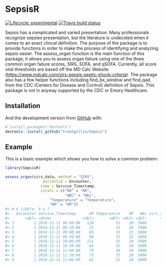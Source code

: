 
<!-- README.md is generated from README.Rmd. Please edit that file -->

# SepsisR

<!-- badges: start -->

[![Lifecycle:
experimental](https://img.shields.io/badge/lifecycle-experimental-orange.svg)](https://www.tidyverse.org/lifecycle/#experimental)
[![Travis build
status](https://travis-ci.org/trentgillin/Sepsis.svg?branch=master)](https://travis-ci.org/trentgillin/Sepsis)
<!-- badges: end -->

Sepsis has a complicated and varied presentation. Many professionals
recognize sepsies presentation, but the literature is undecided when it
comes to an exact clincal definition. The purpose of the package is to
provide functions in order to make the process of identifying and
analyzing sepsis easier. The assess\_organ function is the main function
of this package; it allows you to assess organ failure using one of the
three common organ failure scores, SIRS, SOFA, and qSOFA. Currently, all
score vital thresholds are based off the MD Calc Website
(<https://www.mdcalc.com/sirs-sepsis-septic-shock-criteria>). The
package also has a few helper functions including find\_bx\_window and
find\_qad, from the CDC (Centers for Disease and Control) definition of
Sepsis. This package is not in anyway supported by the CDC or Emory
Healthcare.

## Installation

And the development version from [GitHub](https://github.com/) with:

``` r
# install.packages("devtools")
devtools::install_github("trentgillin/Sepsis")
```

## Example

This is a basic example which shows you how to solve a common problem:

``` r
library(SepsisR)

assess_organ(sirs_data, method = "SIRS",
                 patientid = Encounter, 
                time = Service_Timestamp, 
                vitals = c("RR" = "RR", 
                           "WBC" = "Wbc", 
                    "Temperature" = "Temperature",
                    "HR" = "HR"))
#> # A tibble: 9 x 7
#>   Encounter Service_Timestamp      HR Temperature    RR   Wbc sirs_total
#>       <dbl> <dttm>              <dbl>       <dbl> <dbl> <dbl>      <dbl>
#> 1         1 2018-12-11 08:00:00   120          31    20  5000          3
#> 2         1 2018-12-11 08:30:00    72          31    20  5000          3
#> 3         1 2018-12-11 09:00:00    85          33    21  5000          3
#> 4         1 2018-12-11 09:30:00    90          31    22  5000          3
#> 5         1 2018-12-11 10:00:00   111          31    20  5000          3
#> 6         1 2018-12-11 10:30:00    64          32    20  5000          3
#> 7         1 2018-12-11 11:00:00    70          38    20  5000          3
#> 8         1 2018-12-11 11:30:00    75          33    20  5000          3
#> 9         1 2018-12-11 12:00:00    81          31    20  5000          3
```
